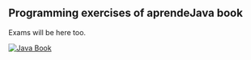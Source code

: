 ## Programming exercises of aprendeJava book
<p>Exams will be here too.</p>

<a href="https://github.com/Rafael2026/learn_java/blob/main/aprendeJava.pdf">
  <img src="https://d2sofvawe08yqg.cloudfront.net/aprendejava/hero?1567530875" alt="Java Book" title="aprendeJava">
</a>
